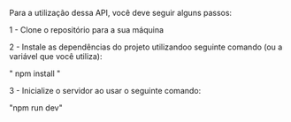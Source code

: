 Para a utilização dessa API, você deve seguir alguns passos:

1 - Clone o repositório para a sua máquina

2 - Instale as dependências do projeto utilizandoo seguinte comando (ou a variável que você utiliza):

   " npm install "

3 - Inicialize o servidor ao usar o seguinte comando:

   "npm run dev"